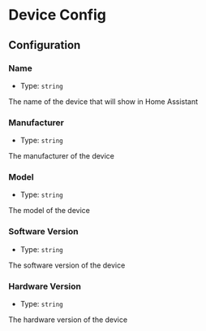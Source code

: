 # Device Config

## Configuration

### Name

- Type: `string`

The name of the device that will show in Home Assistant

### Manufacturer

- Type: `string`

The manufacturer of the device

### Model

- Type: `string`

The model of the device

### Software Version

- Type: `string`

The software version of the device

### Hardware Version

- Type: `string`

The hardware version of the device
